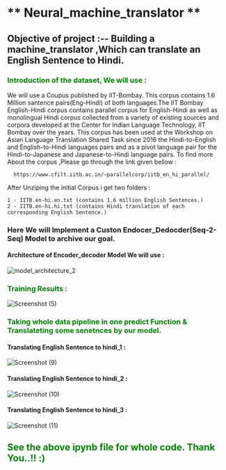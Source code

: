 #                                                               ** Neural_machine_translator **

## Objective of project :--  Building a machine_translator ,Which can translate an English Sentence to Hindi.

### <font color='green'>Introduction of the dataset, We will use :</font>
We will use a Coupus published by IIT-Bombay. This corpus contains 1.6 Million santence pairs(Eng-Hindi) of both languages.The IIT Bombay English-Hindi corpus contains parallel corpus for English-Hindi as well as monolingual Hindi corpus collected from a variety of existing sources and corpora developed at the Center for Indian Language Technology, IIT Bombay over the years. This corpus has been used at the Workshop on Asian Language Translation Shared Task since 2016 the Hindi-to-English and English-to-Hindi languages pairs and as a pivot language pair for the Hindi-to-Japanese and Japanese-to-Hindi language pairs. To find more About the corpus ,Please go through the link given bellow : 
           
      https://www.cfilt.iitb.ac.in/~parallelcorp/iitb_en_hi_parallel/

After Unziping the initial Corpus i get two folders :
    
    1 - IITB.en-hi.en.txt (contains 1.6 million English Sentences.)
    2 - IITB.en-hi.hi.txt (contains Hindi translation of each corresponding English Sentence.)

    
### Here We will Implement a Custon Endocer_Dedocder(Seq-2-Seq) Model to archive our goal.

#### Architecture of Encoder_decoder Model We will use :
![model_architecture_2](https://user-images.githubusercontent.com/61959483/128484995-81763a95-f6b1-4de6-8982-73fcda6e9712.gif)


### <font color='green'>Training Results :</font>
![Screenshot (5)](https://user-images.githubusercontent.com/61959483/128485638-c44be5ca-1b8a-44f7-b6b1-4e0d73a49836.png)

### <font color='green'>Taking whole data pipeline in one predict Function & Translateting some senetnces by our model.</font>
#### Translating English Sentence to hindi_1 :
![Screenshot (9)](https://user-images.githubusercontent.com/61959483/128486877-c64fc5b5-da1d-4b6c-b0d4-e67e6c2fe88d.png)

#### Translating English Sentence to hindi_2 :
![Screenshot (10)](https://user-images.githubusercontent.com/61959483/128486962-071b2916-d71b-4ce8-b5a9-a4430051ff86.png)

#### Translating English Sentence to hindi_3 :
![Screenshot (11)](https://user-images.githubusercontent.com/61959483/128487115-5e2a5f84-51dc-4bec-bde0-224024dccb92.png)



## <font color='green'>See the above ipynb file for whole code. Thank You..!! :) </font>

